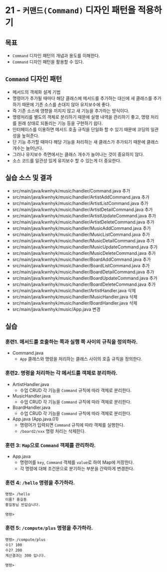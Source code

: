 # 21 - `커맨드(Command)` 디자인 패턴을 적용하기

##  목표

- `Command` 디자인 패턴의 개념과 용도를 이해한다.
- `Command` 디자인 패턴을 활용할 수 있다.

## `Command` 디자인 패턴

- 메서드의 객체화 설계 기법
- 명령어가 추가될 때마다 해당 클래스에 메서드를 추가하는 대신에 
  새 클래스를 추가하기 때문에 기존 소스를 손대지 않아 유지보수에 좋다.
- 즉 기존 소스에 영향을 끼치지 않고 새 기능을 추가하는 방식이다.
- 명령처리를 별도의 객체로 분리하기 때문에 실행 내역을 관리하기 좋고,
  명령 처리를 원래 상태로 되돌리는 기능 등을 구현하기 쉽다.
- 인터페이스를 이용하면 메서드 호출 규칙을 단일화 할 수 있기 때문에 
  코딩의 일관성을 높혀준다.
- 단 기능 추가할 때마다 해당 기능을 처리하는 새 클래스가 추가되기 때문에 
  클래스 개수는 늘어난다.
- 그러나 유지보수 측면에서는 클래스 개수가 늘어나는 것이 중요하지 않다.
- 소스 코드를 일관성 있게 유지보수 할 수 있는게 더 중요한다.

## 실습 소스 및 결과

- src/main/java/kwnhyk/music/handler/Command.java 추가
- src/main/java/kwnhyk/music/handler/ArtistAddCommand.java 추가
- src/main/java/kwnhyk/music/handler/ArtistListCommand.java 추가
- src/main/java/kwnhyk/music/handler/ArtistDetailCommand.java 추가
- src/main/java/kwnhyk/music/handler/ArtistUpdateCommand.java 추가
- src/main/java/kwnhyk/music/handler/ArtistDeleteCommand.java 추가
- src/main/java/kwnhyk/music/handler/MusicAddCommand.java 추가
- src/main/java/kwnhyk/music/handler/MusicListCommand.java 추가
- src/main/java/kwnhyk/music/handler/MusicDetailCommand.java 추가
- src/main/java/kwnhyk/music/handler/MusicUpdateCommand.java 추가
- src/main/java/kwnhyk/music/handler/MusicDeleteCommand.java 추가
- src/main/java/kwnhyk/music/handler/BoardAddCommand.java 추가
- src/main/java/kwnhyk/music/handler/BoardListCommand.java 추가
- src/main/java/kwnhyk/music/handler/BoardDetailCommand.java 추가
- src/main/java/kwnhyk/music/handler/BoardUpdateCommand.java 추가
- src/main/java/kwnhyk/music/handler/BoardDeleteCommand.java 추가
- src/main/java/kwnhyk/music/handler/ArtistHandler.java 삭제
- src/main/java/kwnhyk/music/handler/MusicHandler.java 삭제
- src/main/java/kwnhyk/music/handler/BoardHandler.java 삭제
- src/main/java/kwnhyk/music/App.java 변경

## 실습

### 훈련1. 메서드를 호출하는 쪽과 실행 쪽 사이의 규칙을 정의하라.

- Command.java
    - `App` 클래스와 명령을 처리하는 클래스 사이의 호출 규칙을 정의한다.

### 훈련2. 명령을 처리하는 각 메서드를 객체로 분리하라.

- ArtistHandler.java
    - 수업 CRUD 각 기능을 `Command` 규칙에 따라 객체로 분리한다.
- MusicHandler.java
    - 수업 CRUD 각 기능을 `Command` 규칙에 따라 객체로 분리한다.
- BoardHandler.java
    - 수업 CRUD 각 기능을 `Command` 규칙에 따라 객체로 분리한다.
- App.java (App.java.01)
    - 명령어가 입력되면 `Command` 규칙에 따라 객체를 실행한다.
    - `/board2/xxx` 명령 처리는 삭제한다.

### 훈련 3: `Map`으로 `Command` 객체를 관리하라.

- App.java
    - 명령어를 `key`, `Command` 객체를 `value`로 하여 Map에 저장한다.
    - 각 명령에 대해 조건문으로 분기하는 부분을 간략하게 변경한다.

### 훈련 4: `/hello` 명령을 추가하라.

```
명령> /hello
이름? 홍길동
홍길동님 반갑습니다.

명령>
```

### 훈련 5: `/compute/plus` 명령을 추가하라.

```
명령> /compute/plus
수1? 100
수2? 200
계산결과는 300 입니다.

명령>
```
